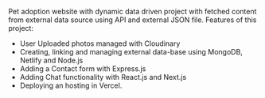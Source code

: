 Pet adoption website with dynamic data driven project with fetched content from external data source using API and external JSON file.
Features of this project:
- User Uploaded photos managed with Cloudinary
- Creating, linking and managing external data-base using MongoDB, Netlify and Node.js
- Adding a Contact form with Express.js
- Adding Chat functionality with React.js and Next.js
- Deploying an hosting in Vercel.
